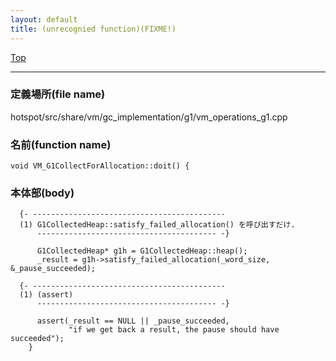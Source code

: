 ```yaml
---
layout: default
title: (unrecognied function)(FIXME!)
---
```

[Top](../index.html)

--- 
### 定義場所(file name)
hotspot/src/share/vm/gc_implementation/g1/vm_operations_g1.cpp

### 名前(function name)
```
void VM_G1CollectForAllocation::doit() {
```

### 本体部(body)
```
  {- -------------------------------------------
  (1) G1CollectedHeap::satisfy_failed_allocation() を呼び出すだけ.
      ---------------------------------------- -}

	  G1CollectedHeap* g1h = G1CollectedHeap::heap();
	  _result = g1h->satisfy_failed_allocation(_word_size, &_pause_succeeded);

  {- -------------------------------------------
  (1) (assert)
      ---------------------------------------- -}

	  assert(_result == NULL || _pause_succeeded,
	         "if we get back a result, the pause should have succeeded");
	}
	
```


